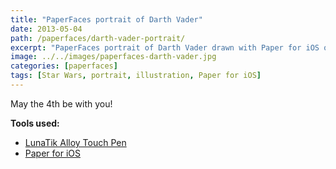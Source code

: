 ```yaml
---
title: "PaperFaces portrait of Darth Vader"
date: 2013-05-04
path: /paperfaces/darth-vader-portrait/
excerpt: "PaperFaces portrait of Darth Vader drawn with Paper for iOS on an iPad."
image: ../../images/paperfaces-darth-vader.jpg
categories: [paperfaces]
tags: [Star Wars, portrait, illustration, Paper for iOS]
---
```


May the 4th be with you!

**Tools used:**

- [LunaTik Alloy Touch Pen](https://www.amazon.com/gp/product/B00821TR7G/ref=as_li_ss_tl?ie=UTF8&tag=mademist-20&linkCode=as2&camp=1789&creative=390957&creativeASIN=B00821TR7G)
- [Paper for iOS](https://paper.bywetransfer.com/)

